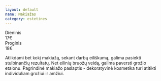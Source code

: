 ```yaml
---
layout: default
name: Makiažas
category: estetines
---
```


<div class="content-box">
<div class="row top-price-row"><div class="name-tag">Dieninis</div><div class="price-tag">17€</div></div>
<div class="row colored-row"><div class="name-tag">Proginis</div><div class="price-tag">18€</div></div>
<p class="text-box">Atlikdami  bet  kokį  makiažą,  sekant  darbų eiliškumą,  galima  pasiekti  stulbinančių  rezultatų.  Net  eilinių  bruožų  veidą, galima  paversti  grožio  etalonu. Pagrindinė makiažo  paslaptis  -  dekoratyvinė kosmetika  turi  atitikti  individuliam  grožiui  ir amžiui.</p>
</div>